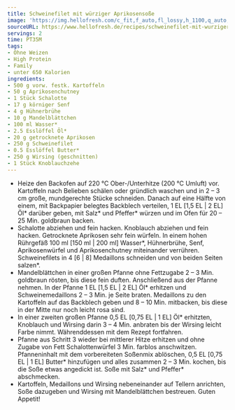 ```yaml
---
title: Schweinefilet mit würziger Aprikosensoße
image: 'https://img.hellofresh.com/c_fit,f_auto,fl_lossy,h_1100,q_auto,w_2600/hellofresh_s3/image/schweinefilet-mit-wurziger-aprikosensosze-83e103bf.jpg'
sourceURL: https://www.hellofresh.de/recipes/schweinefilet-mit-wurziger-aprikosensosze-633192ae4f3a3276870c9530
servings: 2
time: PT35M
tags:
- Ohne Weizen
- High Protein
- Family
- unter 650 Kalorien
ingredients:
- 500 g vorw. festk. Kartoffeln
- 50 g Aprikosenchutney
- 1 Stück Schalotte
- 17 g körniger Senf
- 4 g Hühnerbrühe
- 10 g Mandelblättchen
- 100 ml Wasser*
- 2.5 Esslöffel Öl*
- 20 g getrocknete Aprikosen
- 250 g Schweinefilet
- 0.5 Esslöffel Butter*
- 250 g Wirsing (geschnitten)
- 1 Stück Knoblauchzehe
---
```


- Heize den Backofen auf 220 °C Ober-/Unterhitze (200 °C Umluft) vor.  Kartoffeln nach Belieben schälen oder gründlich waschen und in 2 – 3 cm große, mundgerechte Stücke schneiden. Danach auf eine Hälfte von einem, mit Backpapier belegtes Backblech verteilen, 1 EL [1,5 EL | 2 EL] Öl\* darüber geben, mit Salz\* und Pfeffer\* würzen und im Ofen für 20 – 25 Min. goldbraun backen.
- Schalotte abziehen und fein hacken.  Knoblauch abziehen und fein hacken.  Getrocknete Aprikosen sehr fein würfeln.  In einem hohen Rührgefäß 100 ml [150 ml | 200 ml] Wasser\*, Hühnerbrühe, Senf, Aprikosenwürfel und Aprikosenchutney miteinander verrühren.  Schweinefilets in 4 [6 | 8] Medaillons schneiden und von beiden Seiten salzen\*.
- Mandelblättchen in einer großen Pfanne ohne Fettzugabe 2 – 3 Min. goldbraun rösten, bis diese fein duften. Anschließend aus der Pfanne nehmen.  In der Pfanne 1 EL [1,5 EL | 2 EL] Öl\* erhitzen und Schweinemedaillons 2 – 3 Min. je Seite braten.  Medaillons zu den Kartoffeln auf das Backblech geben und 8 – 10 Min. mitbacken, bis diese in der Mitte nur noch leicht rosa sind.
- In einer zweiten großen Pfanne 0,5 EL [0,75 EL | 1 EL] Öl\* erhitzten, Knoblauch und Wirsing darin 3 – 4 Min. anbraten bis der Wirsing leicht Farbe nimmt.  Währenddessen mit dem Rezept fortfahren.
- Pfanne aus Schritt 3 wieder bei mittlerer Hitze erhitzen und ohne Zugabe von Fett Schalottenwürfel 3 Min. farblos anschwitzen.  Pfanneninhalt mit dem vorbereiteten Soßenmix ablöschen, 0,5 EL [0,75 EL | 1 EL] Butter\* hinzufügen und alles zusammen 2 – 3 Min. kochen, bis die Soße etwas angedickt ist. Soße mit Salz\* und Pfeffer\* abschmecken.
- Kartoffeln, Medaillons und Wirsing nebeneinander auf Tellern anrichten, Soße dazugeben und Wirsing mit Mandelblättchen bestreuen.  Guten Appetit!
